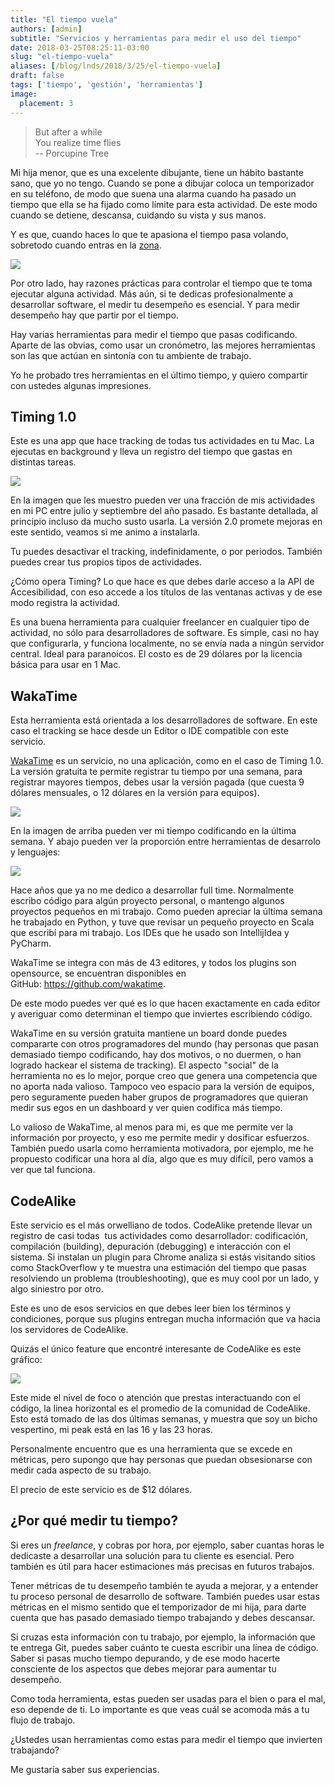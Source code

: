 ```yaml
---
title: "El tiempo vuela"
authors: [admin]
subtitle: "Servicios y herramientas para medir el uso del tiempo"
date: 2018-03-25T08:25:11-03:00
slug: "el-tiempo-vuela"
aliases: [/blog/lnds/2018/3/25/el-tiempo-vuela]
draft: false
tags: ['tiempo', 'gestión', 'herramientas']
image:
  placement: 3
---
```


> But after a while\
> You realize time flies\
> -- Porcupine Tree

Mi hija menor, que es una excelente dibujante, tiene un hábito bastante
sano, que yo no tengo. Cuando se pone a dibujar coloca un temporizador
en su teléfono, de modo que suena una alarma cuando ha pasado un tiempo
que ella se ha fijado como límite para esta actividad. De este modo
cuando se detiene, descansa, cuidando su vista y sus
manos.

Y es que, cuando haces lo que te apasiona el tiempo pasa volando,
sobretodo cuando entras en la
[zona](/blog/lnds/2010/08/09/estado-de-flujo).

![](https://d2dspjyoh5c79p.cloudfront.net/3356928e-303d-11e8-a030-2b5831f8ecb5-aa9f18b7)

Por otro lado, hay razones prácticas para controlar el tiempo que te
toma ejecutar alguna actividad. Más aún, si te dedicas profesionalmente
a desarrollar software, el medir tu desempeño es esencial. Y para medir
desempeño hay que partir por el tiempo.

Hay varias herramientas para medir el tiempo que pasas codificando.
Aparte de las obvias, como usar un cronómetro, las mejores herramientas
son las que actúan en sintonía con tu ambiente de trabajo.

Yo he probado tres herramientas en el último tiempo, y quiero compartir
con ustedes algunas impresiones.

## Timing 1.0

Este es una app que hace tracking de todas tus actividades en tu Mac. La
ejecutas en background y lleva un registro del tiempo que gastas en
distintas tareas.

![](https://d2dspjyoh5c79p.cloudfront.net/0a8c2671-303f-11e8-a030-2b5831f8ecb5-aa9f18b7)

En la imagen que les muestro pueden ver una fracción de mis actividades
en mi PC entre julio y septiembre del año pasado. Es bastante detallada,
al principio incluso da mucho susto usarla. La versión 2.0 promete
mejoras en este sentido, veamos si me animo a instalarla.

Tu puedes desactivar el tracking, indefinidamente, o por periodos.
También puedes crear tus propios tipos de actividades.

¿Cómo opera Timing? Lo que hace es que debes darle acceso a la API de
Accesibilidad, con eso accede a los títulos de las ventanas activas y de
ese modo registra la actividad.

Es una buena herramienta para cualquier freelancer en cualquier tipo de
actividad, no sólo para desarrolladores de software. Es simple, casi no
hay que configurarla, y funciona localmente, no se envía nada a ningún
servidor central. Ideal para paranoicos. El costo es de 29 dólares por
la licencia básica para usar en 1 Mac.

## WakaTime

Esta herramienta está orientada a los desarrolladores de software. En
este caso el tracking se hace desde un Editor o IDE compatible con este
servicio.

[WakaTime](https://wakatime.com/) es un servicio, no una aplicación,
como en el caso de Timing 1.0. La versión gratuita te permite registrar
tu tiempo por una semana, para registrar mayores tiempos, debes usar la
versión pagada (que cuesta 9 dólares mensuales, o 12 dólares en la
versión para equipos).

![](https://d2dspjyoh5c79p.cloudfront.net/8d101912-3041-11e8-a030-2b5831f8ecb5-aa9f18b7)

En la imagen de arriba pueden ver mi tiempo codificando en la última
semana. Y abajo pueden ver la proporción entre herramientas de desarrolo
y lenguajes:

![](https://d2dspjyoh5c79p.cloudfront.net/b84f6ae4-3041-11e8-a030-2b5831f8ecb5-aa9f18b7)

Hace años que ya no me dedico a desarrollar full time. Normalmente
escribo código para algún proyecto personal, o mantengo algunos
proyectos pequeños en mi trabajo. Como pueden apreciar la última semana
he trabajado en Python, y tuve que revisar un pequeño proyecto en Scala
que escribí para mi trabajo. Los IDEs que he usado son IntellijIdea y
PyCharm.

WakaTime se integra con más de 43 editores, y todos los plugins son
opensource, se encuentran disponibles en
GitHub: <https://github.com/wakatime>.

De este modo puedes ver qué es lo que hacen exactamente en cada editor y
averiguar como determinan el tiempo que inviertes escribiendo código.

WakaTime en su versión gratuita mantiene un board donde puedes
compararte con otros programadores del mundo (hay personas que pasan
demasiado tiempo codificando, hay dos motivos, o no duermen, o han
logrado hackear el sistema de tracking). El aspecto \"social\" de la
herramienta no es lo mejor, porque creo que genera una competencia que
no aporta nada valioso. Tampoco veo espacio para la versión de equipos,
pero seguramente pueden haber grupos de programadores que quieran medir
sus egos en un dashboard y ver quien codifica más tiempo.

Lo valioso de WakaTime, al menos para mi, es que me permite ver la
información por proyecto, y eso me permite medir y dosificar esfuerzos.
También puedo usarla como herramienta motivadora, por ejemplo, me he
propuesto codificar una hora al día, algo que es muy difícil, pero vamos
a ver que tal funciona.

## CodeAlike

Este servicio es el más orwelliano de todos. CodeAlike pretende llevar
un registro de casi todas  tus actividades como desarrollador:
codificación, compilación (building), depuración (debugging) e
interacción con el sistema. Si instalan un plugin para Chrome analiza si
estás visitando sitios como StackOverflow y te muestra una estimación
del tiempo que pasas resolviendo un problema (troubleshooting), que es
muy cool por un lado, y algo siniestro por otro.

Este es uno de esos servicios en que debes leer bien los términos y
condiciones, porque sus plugins entregan mucha información que va hacia
los servidores de CodeAlike.

Quizás el único feature que encontré interesante de CodeAlike es este
gráfico:

![](https://d2dspjyoh5c79p.cloudfront.net/7bf8eaa5-3044-11e8-a030-2b5831f8ecb5-aa9f18b7)

Este mide el nivel de foco o atención que prestas interactuando con el
código, la linea horizontal es el promedio de la comunidad de CodeAlike.
Esto está tomado de las dos últimas semanas, y muestra que soy un bicho
vespertino, mi peak está en las 16 y las 23 horas. 

Personalmente encuentro que es una herramienta que se excede en
métricas, pero supongo que hay personas que puedan obsesionarse con
medir cada aspecto de su trabajo. 

El precio de este servicio es de \$12 dólares.

## ¿Por qué medir tu tiempo?

Si eres un *freelance*, y cobras por hora, por ejemplo, saber cuantas
horas le dedicaste a desarrollar una solución para tu cliente es
esencial. Pero también es útil para hacer estimaciones más precisas en
futuros trabajos.

Tener métricas de tu desempeño también te ayuda a mejorar, y a entender
tu proceso personal de desarrollo de software. También puedes usar estas
métricas en el mismo sentido que el temporizador de mi hija, para darte
cuenta que has pasado demasiado tiempo trabajando y debes descansar.

Si cruzas esta información con tu trabajo, por ejemplo, la información
que te entrega Git, puedes saber cuánto te cuesta escribir una línea de
código. Saber si pasas mucho tiempo depurando, y de ese modo hacerte
consciente de los aspectos que debes mejorar para aumentar tu desempeño.

Como toda herramienta, estas pueden ser usadas para el bien o para el
mal, eso depende de ti. Lo importante es que veas cuál se acomoda más a
tu flujo de trabajo. 

¿Ustedes usan herramientas como estas para medir el tiempo que invierten
trabajando? 

Me gustaría saber sus experiencias.
